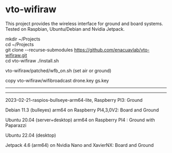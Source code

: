 # vto-wifiraw

This project provides the wireless interface for ground and board systems.  
Tested on Raspbian, Ubuntu/Debian and Nvidia Jetpack.  

mkdir ~/Projects  
cd ~/Projects  
git clone --recurse-submodules https://github.com/enacuavlab/vto-wifiraw.git  
cd vto-wifiraw
./install.sh  

vto-wifiraw/patched/wfb_on.sh (set air or ground)  

copy vto-wifiraw/wifibroadcast drone.key gs.key  

---------------------------------------------------------------------------------
---------------------------------------------------------------------------------
2023-02-21-raspios-bullseye-arm64-lite, Raspberry PI3: Ground

Debian 11.3 (bulleyes) arm64 on Raspberry PI4,3,0V2: Board and Ground
 
Ubuntu 20.04 (server+desktop) arm64 on Raspberry PI4 : Ground with Paparazzi 

Ubuntu 22.04 (desktop)

Jetpack 4.6 (arm64) on Nvidia Nano and XavierNX:  Board and Ground
